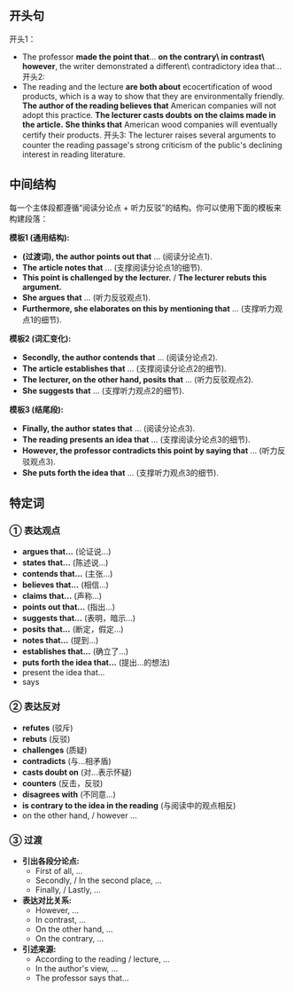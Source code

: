 ## 开头句

开头1：
- The professor **made the point that**... **on the contrary\ in contrast\ however**, the writer demonstrated a different\ contradictory idea that...
开头2:
- The reading and the lecture **are both about** ecocertification of wood products, which is a way to show that they are environmentally friendly. **The author of the reading believes that** American companies will not adopt this practice. **The lecturer casts doubts on the claims made in the article.** **She thinks that** American wood companies will eventually certify their products.
开头3:
The lecturer raises several arguments to counter the reading passage's strong criticism of the public's declining interest in reading literature.

## 中间结构

每一个主体段都遵循“阅读分论点 + 听力反驳”的结构。你可以使用下面的模板来构建段落：

**模板1 (通用结构):**

- **(过渡词), the author points out that** ... (阅读分论点1).
- **The article notes that** ... (支撑阅读分论点1的细节).
- **This point is challenged by the lecturer.** / **The lecturer rebuts this argument.**
- **She argues that** ... (听力反驳观点1).
- **Furthermore, she elaborates on this by mentioning that** ... (支撑听力观点1的细节).

**模板2 (词汇变化):**

- **Secondly, the author contends that** ... (阅读分论点2).
- **The article establishes that** ... (支撑阅读分论点2的细节).
- **The lecturer, on the other hand, posits that** ... (听力反驳观点2).
- **She suggests that** ... (支撑听力观点2的细节).

**模板3 (结尾段):**

- **Finally, the author states that** ... (阅读分论点3).
- **The reading presents an idea that** ... (支撑阅读分论点3的细节).
- **However, the professor contradicts this point by saying that** ... (听力反驳观点3).
- **She puts forth the idea that** ... (支撑听力观点3的细节).

## 特定词

### ① 表达观点

- **argues that...** (论证说...)
- **states that...** (陈述说...)
- **contends that...** (主张...)
- **believes that...** (相信...)
- **claims that...** (声称...)
- **points out that...** (指出...)
- **suggests that...** (表明，暗示...)
- **posits that...** (断定，假定...)
- **notes that...** (提到...)
- **establishes that...** (确立了...)
- **puts forth the idea that...** (提出...的想法)
- present the idea that...
- says

### ② 表达反对

- **refutes** (驳斥)
- **rebuts** (反驳)
- **challenges** (质疑)
- **contradicts** (与...相矛盾)
- **casts doubt on** (对...表示怀疑)
- **counters** (反击，反驳)
- **disagrees with** (不同意...)
- **is contrary to the idea in the reading** (与阅读中的观点相反)
- on the other hand, / however ...

### ③ 过渡

- **引出各段分论点:**
    - First of all, ...
    - Secondly, / In the second place, ...
    - Finally, / Lastly, ...
- **表达对比关系:**
    - However, ...
    - In contrast, ...
    - On the other hand, ...
    - On the contrary, ...
- **引述来源:**
    - According to the reading / lecture, ...
    - In the author's view, ...
    - The professor says that...